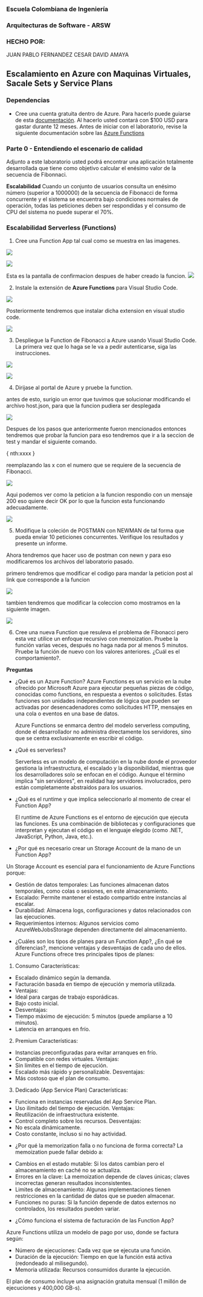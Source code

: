 ### Escuela Colombiana de Ingeniería
### Arquitecturas de Software - ARSW

### HECHO POR:

JUAN PABLO FERNANDEZ
CESAR DAVID AMAYA

## Escalamiento en Azure con Maquinas Virtuales, Sacale Sets y Service Plans

### Dependencias
* Cree una cuenta gratuita dentro de Azure. Para hacerlo puede guiarse de esta [documentación](https://azure.microsoft.com/es-es/free/students/). Al hacerlo usted contará con $100 USD para gastar durante 12 meses.
Antes de iniciar con el laboratorio, revise la siguiente documentación sobre las [Azure Functions](https://www.c-sharpcorner.com/article/an-overview-of-azure-functions/)

### Parte 0 - Entendiendo el escenario de calidad

Adjunto a este laboratorio usted podrá encontrar una aplicación totalmente desarrollada que tiene como objetivo calcular el enésimo valor de la secuencia de Fibonnaci.

**Escalabilidad**
Cuando un conjunto de usuarios consulta un enésimo número (superior a 1000000) de la secuencia de Fibonacci de forma concurrente y el sistema se encuentra bajo condiciones normales de operación, todas las peticiones deben ser respondidas y el consumo de CPU del sistema no puede superar el 70%.

### Escalabilidad Serverless (Functions)

1. Cree una Function App tal cual como se muestra en las  imagenes.

![](images/part3/part3-function-config.png)

![](images/part3/part3-function-configii.png)

Esta es la pantalla de confirmacion despues de haber creado la funcion.
![](/images/lab/confirmation_creation.jpeg)



2. Instale la extensión de **Azure Functions** para Visual Studio Code.

![](images/part3/part3-install-extension.png)

Posteriormente tendremos que instalar dicha extension en visual studio code.

![](/images/lab/image.png)

3. Despliegue la Function de Fibonacci a Azure usando Visual Studio Code. La primera vez que lo haga se le va a pedir autenticarse, siga las instrucciones.

![](images/part3/part3-deploy-function-1.png)

![](images/part3/part3-deploy-function-2.png)

4. Dirijase al portal de Azure y pruebe la function.

antes de esto, surigio un error que tuvimos que solucionar modificando el archivo host.json, para que la funcion pudiera ser desplegada

![](/images/lab/arreglando_error.png)

Despues de los pasos que anteriormente fueron mencionados entonces tendremos que probar la funcion para eso tendremos que ir a la seccion de test y mandar el siguiente comando.

{
    nth:xxxx
}

reemplazando las x con el numero que se requiere de la secuencia de Fibonacci.

![](/images/lab/antes_del_test.png)

[](/images/lab/test.jpeg)


Aqui podemos ver como la peticion a la funcion respondio con un mensaje 200 eso quiere decir OK por lo que la funcion esta funcionando adecuadamente.

![](images/part3/part3-test-function.png)

5. Modifique la coleción de POSTMAN con NEWMAN de tal forma que pueda enviar 10 peticiones concurrentes. Verifique los resultados y presente un informe.

Ahora tendremos que hacer uso de postman con newn y para eso modificaremos los archivos del laboratorio pasado.

primero tendremos que modificar el codigo para mandar la peticion post al link que corresponde a la funcion

![](/images/lab/modificando-codigo.png)

tambien tendremos que modificar la coleccion como mostramos en la siguiente imagen.

![](modificando_coleccion.png)


6. Cree una nueva Function que resuleva el problema de Fibonacci pero esta vez utilice un enfoque recursivo con memoization. Pruebe la función varias veces, después no haga nada por al menos 5 minutos. Pruebe la función de nuevo con los valores anteriores. ¿Cuál es el comportamiento?.

**Preguntas**

* ¿Qué es un Azure Function?
    Azure Functions es un servicio en la nube ofrecido por Microsoft Azure para ejecutar pequeñas piezas de código, conocidas como functions, en respuesta a eventos o solicitudes. Estas funciones son unidades independientes de lógica que pueden ser activadas por desencadenadores como solicitudes HTTP, mensajes en una cola o eventos en una base de datos.

    Azure Functions se enmarca dentro del modelo serverless computing, donde el desarrollador no administra directamente los servidores, sino que se centra exclusivamente en escribir el código.

* ¿Qué es serverless?

    Serverless es un modelo de computación en la nube donde el proveedor gestiona la infraestructura, el escalado y la disponibilidad, mientras que los desarrolladores solo se enfocan en el código. Aunque el término implica "sin servidores", en realidad hay servidores involucrados, pero están completamente abstraídos para los usuarios.

* ¿Qué es el runtime y que implica seleccionarlo al momento de crear el Function App?

    El runtime de Azure Functions es el entorno de ejecución que ejecuta las funciones. Es una combinación de bibliotecas y configuraciones que interpretan y ejecutan el código en el lenguaje elegido (como .NET, JavaScript, Python, Java, etc.).


* ¿Por qué es necesario crear un Storage Account de la mano de un Function App?

Un Storage Account es esencial para el funcionamiento de Azure Functions porque:

- Gestión de datos temporales: Las funciones almacenan datos temporales, como colas o sesiones, en este almacenamiento.
- Escalado: Permite mantener el estado compartido entre instancias al escalar.
- Durabilidad: Almacena logs, configuraciones y datos relacionados con las ejecuciones.
- Requerimientos internos: Algunos servicios como AzureWebJobsStorage dependen directamente del almacenamiento.

* ¿Cuáles son los tipos de planes para un Function App?, ¿En qué se diferencias?, mencione ventajas y desventajas de cada uno de ellos.
    Azure Functions ofrece tres principales tipos de planes:

1. Consumo
Características:
- Escalado dinámico según la demanda.
- Facturación basada en tiempo de ejecución y memoria utilizada.
- Ventajas:
- Ideal para cargas de trabajo esporádicas.
- Bajo costo inicial.
- Desventajas:
- Tiempo máximo de ejecución: 5 minutos (puede ampliarse a 10 minutos).
- Latencia en arranques en frío.
2. Premium
Características:
- Instancias preconfiguradas para evitar arranques en frío.
- Compatible con redes virtuales.
Ventajas:
- Sin límites en el tiempo de ejecución.
- Escalado más rápido y personalizable.
Desventajas:
- Más costoso que el plan de consumo.
3. Dedicado (App Service Plan)
Características:
- Funciona en instancias reservadas del App Service Plan.
- Uso ilimitado del tiempo de ejecución.
Ventajas:
- Reutilización de infraestructura existente.
- Control completo sobre los recursos.
Desventajas:
- No escala dinámicamente.
- Costo constante, incluso si no hay actividad.

* ¿Por qué la memorization falla o no funciona de forma correcta?
    La memoization puede fallar debido a:

- Cambios en el estado mutable: Si los datos cambian pero el almacenamiento en caché no se actualiza.
- Errores en la clave: La memoization depende de claves únicas; claves incorrectas generan resultados inconsistentes.
- Limites de almacenamiento: Algunas implementaciones tienen restricciones en la cantidad de datos que se pueden almacenar.
- Funciones no puras: Si la función depende de datos externos no controlados, los resultados pueden variar.


* ¿Cómo funciona el sistema de facturación de las Function App?


Azure Functions utiliza un modelo de pago por uso, donde se factura según:

- Número de ejecuciones: Cada vez que se ejecuta una función.
- Duración de la ejecución: Tiempo en que la función está activa (redondeado al milisegundo).
- Memoria utilizada: Recursos consumidos durante la ejecución.


El plan de consumo incluye una asignación gratuita mensual (1 millón de ejecuciones y 400,000 GB-s).
